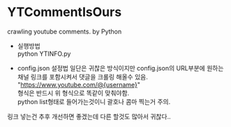 # YTCommentIsOurs   
crawling youtube comments. by Python   
   
- 실행방법   
python YTINFO.py   
   
- config.json 설정법
일단은 귀찮은 방식이지만 config.json의 URL부분에 원하는 채널 링크를 포함시켜서 댓글을 크롤링 해올수 있음.   
"https://www.youtube.com/@{username}"   
형식은 반드시 위 형식으로 똑같이 맞춰야함.   
python list형태로 들어가는것이니 괄호나 콤마 찍는거 주의.   
   
   
   

링크 넣는건 추후 개선하면 좋겠는데 다른 할것도 많아서 귀찮다..
